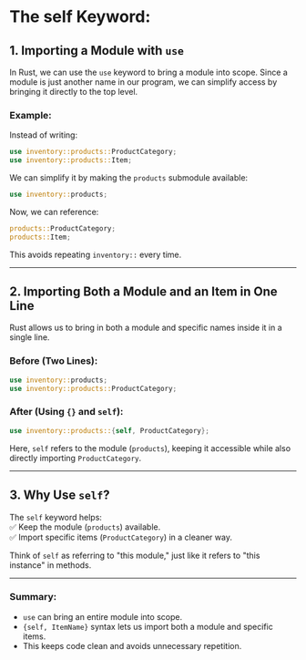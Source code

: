 
# The self Keyword:

## 1. Importing a Module with `use`  
In Rust, we can use the `use` keyword to bring a module into scope. Since a module is just another name in our program, we can simplify access by bringing it directly to the top level.  

### Example:  
Instead of writing:  
```rust
use inventory::products::ProductCategory;
use inventory::products::Item;
```
We can simplify it by making the `products` submodule available:  
```rust
use inventory::products;
```
Now, we can reference:  
```rust
products::ProductCategory;
products::Item;
```
This avoids repeating `inventory::` every time.  

---

## 2. Importing Both a Module and an Item in One Line  
Rust allows us to bring in both a module and specific names inside it in a single line.  

### Before (Two Lines):  
```rust
use inventory::products;
use inventory::products::ProductCategory;
```
### After (Using `{}` and `self`):  
```rust
use inventory::products::{self, ProductCategory};
```
Here, `self` refers to the module (`products`), keeping it accessible while also directly importing `ProductCategory`.  

---

## 3. Why Use `self`?  
The `self` keyword helps:  
✅ Keep the module (`products`) available.  
✅ Import specific items (`ProductCategory`) in a cleaner way.  

Think of `self` as referring to "this module," just like it refers to "this instance" in methods.  

---

### Summary:  
- `use` can bring an entire module into scope.  
- `{self, ItemName}` syntax lets us import both a module and specific items.  
- This keeps code clean and avoids unnecessary repetition.  
